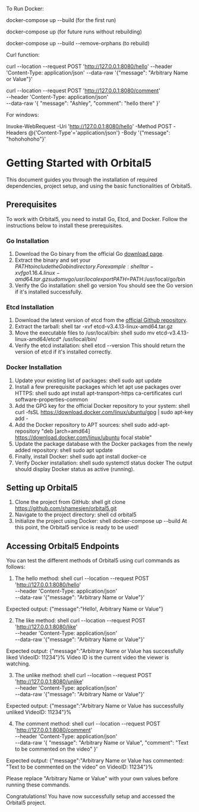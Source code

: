 To Run Docker:

docker-compose up --build (for the first run)

docker-compose up (for future runs without rebuilding)

docker-compose up --build --remove-orphans (to rebuild)

Curl function:

curl --location --request POST 'http://127.0.0.1:8080/hello' --header 'Content-Type: application/json' --data-raw '{"message": "Arbitrary Name or Value"}'    

curl --location --request POST 'http://127.0.0.1:8080/comment' \
--header 'Content-Type: application/json' \
--data-raw '{
    "message": "Ashley",
    "comment": "hello there"
}'


For windows:

Invoke-WebRequest -Uri 'http://127.0.0.1:8080/hello' -Method POST -Headers @{'Content-Type'='application/json'} -Body '{"message": "hohohohoho"}'

# Getting Started with Orbital5
This document guides you through the installation of required dependencies, project setup, and using the basic functionalities of Orbital5.

## Prerequisites
To work with Orbital5, you need to install Go, Etcd, and Docker. Follow the instructions below to install these prerequisites.

### Go Installation
1. Download the Go binary from the official Go [download page](https://golang.org/dl/).
2. Extract the binary and set your $PATH to include the Go bin directory. For example:
shell
tar -xvf go1.16.4.linux-amd64.tar.gz
sudo mv go /usr/local
export PATH=$PATH:/usr/local/go/bin
3. Verify the Go installation:
shell
go version
You should see the Go version if it's installed successfully.

### Etcd Installation
1. Download the latest version of etcd from the [official Github repository](https://github.com/etcd-io/etcd/releases).
2. Extract the tarball:
shell
tar -xvf etcd-v3.4.13-linux-amd64.tar.gz
3. Move the executable files to /usr/local/bin:
shell
sudo mv etcd-v3.4.13-linux-amd64/etcd* /usr/local/bin/
4. Verify the etcd installation:
shell
etcd --version
This should return the version of etcd if it's installed correctly.

### Docker Installation
1. Update your existing list of packages:
shell
sudo apt update
2. Install a few prerequisite packages which let apt use packages over HTTPS:
shell
sudo apt install apt-transport-https ca-certificates curl software-properties-common
3. Add the GPG key for the official Docker repository to your system:
shell
curl -fsSL https://download.docker.com/linux/ubuntu/gpg | sudo apt-key add -
4. Add the Docker repository to APT sources:
shell
sudo add-apt-repository "deb [arch=amd64] https://download.docker.com/linux/ubuntu focal stable"
5. Update the package database with the Docker packages from the newly added repository:
shell
sudo apt update
6. Finally, install Docker:
shell
sudo apt install docker-ce
7. Verify Docker installation:
shell
sudo systemctl status docker
The output should display Docker status as active (running).

## Setting up Orbital5

1. Clone the project from GitHub:
shell
git clone https://github.com/shamesjen/orbital5.git
2. Navigate to the project directory:
shell
cd orbital5
3. Initialize the project using Docker:
shell
docker-compose up --build
At this point, the Orbital5 service is ready to be used!

## Accessing Orbital5 Endpoints

You can test the different methods of Orbital5 using curl commands as follows:

1. The hello method:
shell
curl --location --request POST 'http://127.0.0.1:8080/hello' \
--header 'Content-Type: application/json' \
--data-raw '{"message": "Arbitrary Name or Value"}'

Expected output: {"message":"Hello!, Arbitrary Name or Value"}

2. The like method:
shell
curl --location --request POST 'http://127.0.0.1:8080/like' \
--header 'Content-Type: application/json' \
--data-raw '{"message": "Arbitrary Name or Value"}'

Expected output: {"message":"Arbitrary Name or Value has successfully liked VideoID: 11234"}% Video ID is the current video the viewer is watching.

3. The unlike method:
shell
curl --location --request POST 'http://127.0.0.1:8080/unlike' \
--header 'Content-Type: application/json' \
--data-raw '{"message": "Arbitrary Name or Value"}'

Expected output: {"message":"Arbitrary Name or Value has successfully unliked VideoID: 11234"}%

4. The comment method:
shell
curl --location --request POST 'http://127.0.0.1:8080/comment' \
--header 'Content-Type: application/json' \
--data-raw '{
    "message": "Arbitrary Name or Value",
    "comment": "Text to be commented on the video"
}'

Expected output: {"message":"Arbitrary Name or Value has commented: \"Text to be commented on the video\" on VideoID: 11234"}%

Please replace "Arbitrary Name or Value" with your own values before running these commands. 

Congratulations! You have now successfully setup and accessed the Orbital5 project.